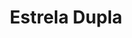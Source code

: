 ---
Numero: 39
title: Estrela Dupla
Autor: Robert A Heinlein
Co-autor: 
Ano-de-Publicacao: 1957
Titulo-original: Double Star
Tradutor: H dos Santos Carvalho
Co-tradutor: 
Ano-de-edicao: 1955
alias: Robert-A-Heinlein
Autor2-alias: 
Tradutor1-alias: H-dos-Santos-Carvalho
Tradutor2-alias: 
Titulo-link: 39-Estrela-Dupla
Capa: Lima de Freitas
pags: 224
Capa-link: Lima-de-Freitas
---